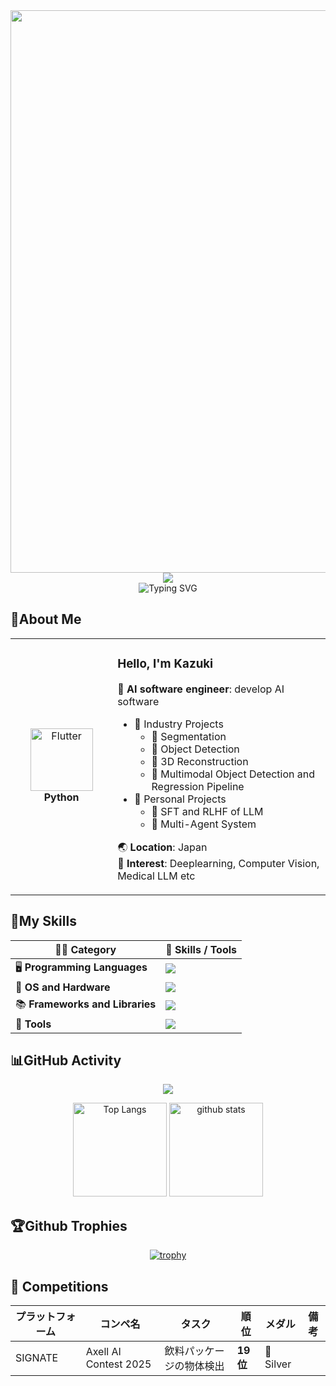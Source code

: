 <div align="center">
  <img src="https://user-images.githubusercontent.com/74038190/212284100-561aa473-3905-4a80-b561-0d28506553ee.gif" width="900">
</div>

<div align="center">
  <img src="https://capsule-render.vercel.app/api?type=waving&color=gradient&customColorList=0,2,2,5,30&height=150&section=header&animation=twinkling" />
</div>

<div align="center">
  <img src="https://readme-typing-svg.herokuapp.com?font=Fira+Code&size=32&duration=2800&pause=2000&color=A9FEF7&center=true&vCenter=true&width=600&lines=Hey+there!+I'm+Kazuki+%F0%9F%91%8B;AI+Engineer+🤖;" alt="Typing SVG" />
</div>

## 🐧About Me

<div align="center">

<table>
<tr>
<td width="200" align="center">
<img src="https://skillicons.dev/icons?i=python" width="100" height="100" alt="Flutter" />
<br><strong>Python</strong>
</td>
<td width="500" align="left">

### Hello, I'm Kazuki
🤖 **AI software engineer**: develop AI software  
- 💼 Industry Projects
  - 🧩 Segmentation
  - 🎯 Object Detection
  - 🧱 3D Reconstruction
  - 🔀 Multimodal Object Detection and Regression Pipeline
- 🧪 Personal Projects
  - 💬 SFT and RLHF of LLM
  - 👥 Multi-Agent System

🌏 **Location**: Japan  
🌟 **Interest**: Deeplearning, Computer Vision, Medical LLM etc

</td>
</tr>
</table>
</div>

## 🔧My Skills

<div align="center">

| 🧑‍💻 **Category**              | 🔧 **Skills / Tools**                                                     |
| ------------------------------- | ------------------------------------------------------------------------- |
| 🖥️ **Programming Languages**   | ![](https://skillicons.dev/icons?i=py,matlab,r,cs,arduino,unity)          |
| 💽 **OS and Hardware**          | ![](https://skillicons.dev/icons?i=linux,ubuntu)                          |
| 📚 **Frameworks and Libraries** | ![](https://skillicons.dev/icons?i=pytorch)                               |
| 🧰 **Tools**                    | ![](https://skillicons.dev/icons?i=vscode,visualstudio,git,github,docker) |

</div>

## 📊GitHub Activity

<div align="center">

![](http://github-profile-summary-cards.vercel.app/api/cards/profile-details?username=morikazu1119&theme=onedark) 


  <img alt="Top Langs" height="150px" src="https://github-readme-stats.vercel.app/api/top-langs/?username=morikazu1119&layout=compact&show_icons=true&theme=onedark" />
  <img alt="github stats" height="150px" src="https://github-readme-stats.vercel.app/api?username=morikazu1119&theme=onedark&show_icons=ture" />

</div>

## 🏆Github Trophies

<div align="center">

[![trophy](https://github-profile-trophy.vercel.app/?username=morikazu1119&theme=onedark&column=7&title=-Stars,-Followers,-Reviews)](https://github.com/ryo-ma/github-profile-trophy)

</div>

## 🏁 Competitions

<div align="center">

| プラットフォーム | コンペ名 | タスク | 順位 | メダル | 備考 |
|------------------|----------|--------|------|--------|---------|
| SIGNATE | Axell AI Contest 2025 | 飲料パッケージの物体検出 | **19位** | 🥈 Silver | |

</div>

